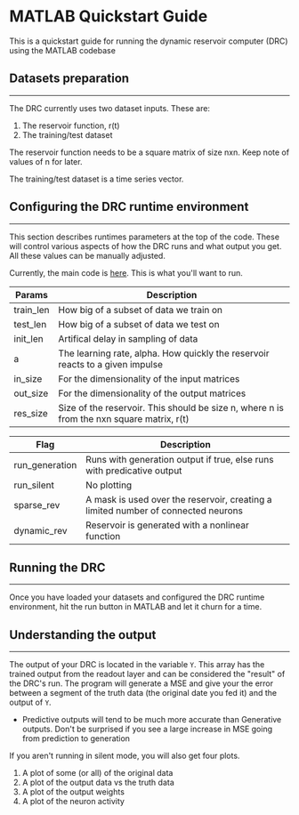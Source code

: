 # MATLAB Quickstart Guide

This is a quickstart guide for running the dynamic reservoir computer (DRC) using the MATLAB codebase 

## Datasets preparation
---
The DRC currently uses two dataset inputs. These are:
1. The reservoir function, r(t)
2. The training/test dataset

The reservoir function needs to be a square matrix of size nxn. Keep note of values of n for later.

The training/test dataset is a time series vector.

## Configuring the DRC runtime environment
---
This section describes runtimes parameters at the top of the code. These will control various aspects of how the DRC runs and what output you get. All these values can be manually adjusted.

Currently, the main code is [here](../dynamic_esn.m). This is what you'll want to run.

| Params   | Description |
| ----------- | ----------- |
| train_len      | How big of a subset of data we train on       |
| test_len   | How big of a subset of data we test on        |
| init_len      | Artifical delay in sampling of data      |
| a  | The learning rate, alpha. How quickly the reservoir reacts to a given impulse        |
| in_size      | For the dimensionality of the input matrices       |
| out_size   | For the dimensionality of the output matrices        |
| res_size      | Size of the reservoir. This should be size n, where n is from the nxn square matrix, r(t)      |


| Flag     | Description |
| ----------- | ----------- |
| run_generation      | Runs with generation output if true, else runs with predicative output      |
| run_silent   | No plotting       |
| sparse_rev      | A mask is used over the reservoir, creating a limited number of connected neurons      |
| dynamic_rev   | Reservoir is generated with a nonlinear function       |

## Running the DRC
---
Once you have loaded your datasets and configured the DRC runtime environment, hit the run button in MATLAB and let it churn for a time.

## Understanding the output
---
The output of your DRC is located in the variable ``Y``. This array has the trained output from the readout layer and can be considered the "result" of the DRC's run. The program will generate a MSE and give your the error between a segment of the truth data (the original date you fed it) and the output of ``Y``.

* Predictive outputs will tend to be much more accurate than Generative outputs. Don't be surprised if you see a large increase in MSE going from prediction to generation

If you aren't running in silent mode, you will also get four plots.

1. A plot of some (or all) of the original data
2. A plot of the output data vs the truth data
3. A plot of the output weights
4. A plot of the neuron activity